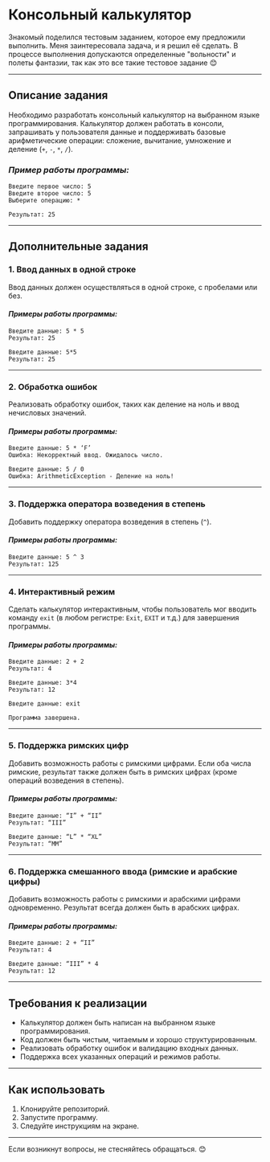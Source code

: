 # Консольный калькулятор

Знакомый поделился тестовым заданием, которое ему предложили выполнить. Меня заинтересовала задача, и я решил её сделать. В процессе выполнения допускаются определенные "вольности" и полеты фантазии, так как это все такие
тестовое задание 😊

---

## Описание задания

Необходимо разработать консольный калькулятор на выбранном языке программирования. Калькулятор должен работать в
консоли, запрашивать у пользователя данные и поддерживать базовые арифметические операции: сложение, вычитание,
умножение и деление (`+`, `-`, `*`, `/`).

### *Пример работы программы:*

```
Введите первое число: 5
Введите второе число: 5
Выберите операцию: *

Результат: 25
```

---

## Дополнительные задания

### 1. Ввод данных в одной строке

Ввод данных должен осуществляться в одной строке, с пробелами или без.

#### *Примеры работы программы:*

```
Введите данные: 5 * 5
Результат: 25
```

```
Введите данные: 5*5
Результат: 25
```

---

### 2. Обработка ошибок

Реализовать обработку ошибок, таких как деление на ноль и ввод нечисловых значений.

#### *Примеры работы программы:*

```
Введите данные: 5 * ‘F’
Ошибка: Некорректный ввод. Ожидалось число.
```

```
Введите данные: 5 / 0
Ошибка: ArithmeticException - Деление на ноль!
```

---

### 3. Поддержка оператора возведения в степень

Добавить поддержку оператора возведения в степень (`^`).

#### *Примеры работы программы:*

```
Введите данные: 5 ^ 3
Результат: 125
```

---

### 4. Интерактивный режим

Сделать калькулятор интерактивным, чтобы пользователь мог вводить команду `exit` (в любом регистре: `Exit`, `EXIT` и
т.д.) для завершения программы.

#### *Примеры работы программы:*

```
Введите данные: 2 + 2
Результат: 4

Введите данные: 3*4
Результат: 12

Введите данные: exit

Программа завершена.
```

---

### 5. Поддержка римских цифр

Добавить возможность работы с римскими цифрами. Если оба числа римские, результат также должен быть в римских цифрах (кроме операций возведения в степень).

#### *Примеры работы программы:*

```
Введите данные: “I” + “II”
Результат: “III”

Введите данные: “L” * “XL”
Результат: “MM”
```

---

### 6. Поддержка смешанного ввода (римские и арабские цифры)

Добавить возможность работы с римскими и арабскими цифрами одновременно. Результат всегда должен быть в арабских цифрах.

#### *Примеры работы программы:*

```
Введите данные: 2 + “II”
Результат: 4
```

```
Введите данные: “III” * 4
Результат: 12
```

---

## Требования к реализации

- Калькулятор должен быть написан на выбранном языке программирования.
- Код должен быть чистым, читаемым и хорошо структурированным.
- Реализовать обработку ошибок и валидацию входных данных.
- Поддержка всех указанных операций и режимов работы.

---

## Как использовать

1. Клонируйте репозиторий.
2. Запустите программу.
3. Следуйте инструкциям на экране.

---

Если возникнут вопросы, не стесняйтесь обращаться. 😊